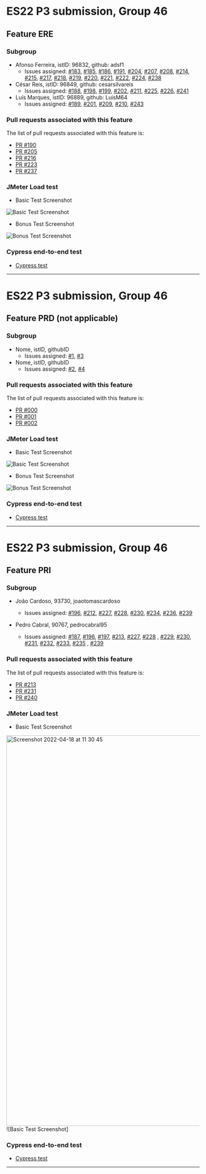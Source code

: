 # ES22 P3 submission, Group 46

## Feature ERE

### Subgroup
- Afonso Ferreira, istID: 96832, github: adsf1
  + Issues assigned: [#183](https://github.com/tecnico-softeng-2022/es22-46/issues/183),
    [#185](https://github.com/tecnico-softeng-2022/es22-46/issues/185),
    [#186](https://github.com/tecnico-softeng-2022/es22-46/issues/186),
    [#191](https://github.com/tecnico-softeng-2022/es22-46/issues/191),
    [#204](https://github.com/tecnico-softeng-2022/es22-46/issues/204),
    [#207](https://github.com/tecnico-softeng-2022/es22-46/issues/207),
    [#208](https://github.com/tecnico-softeng-2022/es22-46/issues/208),
    [#214](https://github.com/tecnico-softeng-2022/es22-46/issues/214),
    [#215](https://github.com/tecnico-softeng-2022/es22-46/issues/215),
    [#217](https://github.com/tecnico-softeng-2022/es22-46/issues/217),
    [#218](https://github.com/tecnico-softeng-2022/es22-46/issues/218),
    [#219](https://github.com/tecnico-softeng-2022/es22-46/issues/219),
    [#220](https://github.com/tecnico-softeng-2022/es22-46/issues/220),
    [#221](https://github.com/tecnico-softeng-2022/es22-46/issues/221),
    [#222](https://github.com/tecnico-softeng-2022/es22-46/issues/222),
    [#224](https://github.com/tecnico-softeng-2022/es22-46/issues/224),
    [#238](https://github.com/tecnico-softeng-2022/es22-46/issues/238)
- César Reis, istID: 96849, github: cesarsilvareis
  + Issues assigned: [#188](https://github.com/tecnico-softeng-2022/es22-46/issues/188),
    [#198](https://github.com/tecnico-softeng-2022/es22-46/issues/198),
    [#199](https://github.com/tecnico-softeng-2022/es22-46/issues/199),
    [#202](https://github.com/tecnico-softeng-2022/es22-46/issues/202),
    [#211](https://github.com/tecnico-softeng-2022/es22-46/issues/211),
    [#225](https://github.com/tecnico-softeng-2022/es22-46/issues/225),
    [#226](https://github.com/tecnico-softeng-2022/es22-46/issues/226),
    [#241](https://github.com/tecnico-softeng-2022/es22-46/issues/241)
- Luís Marques, istID: 96889, github: LuisM64
  + Issues assigned: [#189](https://github.com/tecnico-softeng-2022/es22-46/issues/189),
    [#201](https://github.com/tecnico-softeng-2022/es22-46/issues/201),
    [#209](https://github.com/tecnico-softeng-2022/es22-46/issues/209),
    [#210](https://github.com/tecnico-softeng-2022/es22-46/issues/210),
    [#243](https://github.com/tecnico-softeng-2022/es22-46/issues/243)

### Pull requests associated with this feature

The list of pull requests associated with this feature is:

- [PR #190](https://github.com/tecnico-softeng-2022/es22-46/pull/190)
- [PR #205](https://github.com/tecnico-softeng-2022/es22-46/pull/205)
- [PR #216](https://github.com/tecnico-softeng-2022/es22-46/pull/216)
- [PR #223](https://github.com/tecnico-softeng-2022/es22-46/pull/223)
- [PR #237](https://github.com/tecnico-softeng-2022/es22-46/pull/237)

### JMeter Load test

- Basic Test Screenshot

![Basic Test Screenshot](https://github.com/tecnico-softeng-2022/es22-46/blob/ere/images/jmeter-normal.png)

- Bonus Test Screenshot

![Bonus Test Screenshot](https://github.com/tecnico-softeng-2022/es22-46/blob/ere/images/jmeter-bonus.png)

### Cypress end-to-end test

- [Cypress test](https://github.com/tecnico-softeng-2022/es22-46/blob/ere/frontend/tests/e2e/specs/dashboard/weeklyScores.js)

---

# ES22 P3 submission, Group 46

## Feature PRD (not applicable)

### Subgroup
- Nome, istID, githubID
  + Issues assigned: [#1](https://github.com), [#3](https://github.com)
- Nome, istID, githubID
  + Issues assigned: [#2](https://github.com), [#4](https://github.com)

### Pull requests associated with this feature

The list of pull requests associated with this feature is:

- [PR #000](https://github.com)
- [PR #001](https://github.com)
- [PR #002](https://github.com)

### JMeter Load test

- Basic Test Screenshot

![Basic Test Screenshot](https://github.com/tecnico-softeng-2022/templates/blob/master/sprints/jmeter-snapshot.png)

- Bonus Test Screenshot

![Bonus Test Screenshot](https://github.com/tecnico-softeng-2022/templates/blob/master/sprints/jmeter-snapshot.png)

### Cypress end-to-end test

- [Cypress test](https://github.com)

---

# ES22 P3 submission, Group 46

## Feature PRI

### Subgroup
- João Cardoso, 93730, joaotomascardoso
  + Issues assigned: 
  [#196](https://github.com/tecnico-softeng-2022/es22-46/issues/196),
  [#212](https://github.com/tecnico-softeng-2022/es22-46/issues/212),
  [#227](https://github.com/tecnico-softeng-2022/es22-46/issues/227),
  [#228](https://github.com/tecnico-softeng-2022/es22-46/issues/228),
  [#230](https://github.com/tecnico-softeng-2022/es22-46/issues/230),
  [#234](https://github.com/tecnico-softeng-2022/es22-46/issues/234),
  [#236](https://github.com/tecnico-softeng-2022/es22-46/issues/236),
  [#239](https://github.com/tecnico-softeng-2022/es22-46/issues/239)
  
- Pedro Cabral, 90767, pedrocabral95
  + Issues assigned: [#187](https://github.com/tecnico-softeng-2022/es22-46/issues/187),
  [#196](https://github.com/tecnico-softeng-2022/es22-46/issues/196),
  [#197](https://github.com/tecnico-softeng-2022/es22-46/issues/1197),
  [#213](https://github.com/tecnico-softeng-2022/es22-46/issues/213), 
  [#227](https://github.com/tecnico-softeng-2022/es22-46/issues/227), 
  [#228](https://github.com/tecnico-softeng-2022/es22-46/issues/228) ,
  [#229](https://github.com/tecnico-softeng-2022/es22-46/issues/229),
  [#230](https://github.com/tecnico-softeng-2022/es22-46/issues/230),
  [#231](https://github.com/tecnico-softeng-2022/es22-46/issues/231), 
  [#232](https://github.com/tecnico-softeng-2022/es22-46/issues/232),
  [#233](https://github.com/tecnico-softeng-2022/es22-46/issues/233), 
  [#235](https://github.com/tecnico-softeng-2022/es22-46/issues/235) ,
  [#239](https://github.com/tecnico-softeng-2022/es22-46/issues/239)

### Pull requests associated with this feature

The list of pull requests associated with this feature is:

- [PR #213](https://github.com/tecnico-softeng-2022/es22-46/pull/213)
- [PR #231](https://github.com/tecnico-softeng-2022/es22-46/pull/231)
- [PR #240](https://github.com/tecnico-softeng-2022/es22-46/pull/240)

### JMeter Load test

- Basic Test Screenshot
<img width="1018" alt="Screenshot 2022-04-18 at 11 30 45" src="https://user-images.githubusercontent.com/47759214/163796201-f2716fe7-5a4b-497e-af00-bd0621aa023e.png">
![Basic Test Screenshot]

### Cypress end-to-end test

- [Cypress test](https://github.com/tecnico-softeng-2022/es22-46/blob/pri/frontend/tests/e2e/specs/dashboard/failedAnswers.js)

---
